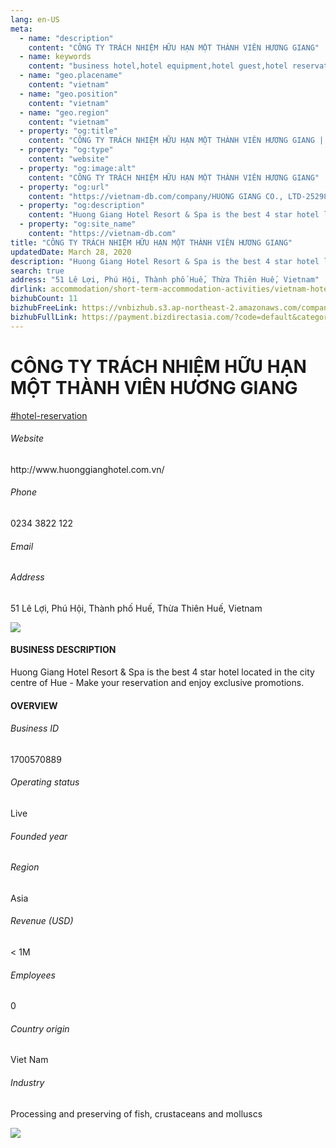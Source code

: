 ```yaml
---
lang: en-US
meta:
  - name: "description"
    content: "CÔNG TY TRÁCH NHIỆM HỮU HẠN MỘT THÀNH VIÊN HƯƠNG GIANG"
  - name: keywords
    content: "business hotel,hotel equipment,hotel guest,hotel reservation,hotels,leisure hotel,membership,on site,resort,resort hotels,tourism,travelers,vacation,vacation,vacation,vietnam-hotel-reservation-companies"
  - name: "geo.placename"
    content: "vietnam"
  - name: "geo.position"
    content: "vietnam"
  - name: "geo.region"
    content: "vietnam"
  - property: "og:title"
    content: "CÔNG TY TRÁCH NHIỆM HỮU HẠN MỘT THÀNH VIÊN HƯƠNG GIANG | Vietnam DB"
  - property: "og:type"
    content: "website"
  - property: "og:image:alt"
    content: "CÔNG TY TRÁCH NHIỆM HỮU HẠN MỘT THÀNH VIÊN HƯƠNG GIANG"
  - property: "og:url"
    content: "https://vietnam-db.com/company/HUONG GIANG CO., LTD-2529818"
  - property: "og:description"
    content: "Huong Giang Hotel Resort & Spa is the best 4 star hotel located in the city centre of Hue  Make your reservation and enjoy exclusive promotions."
  - property: "og:site_name"
    content: "https://vietnam-db.com"
title: "CÔNG TY TRÁCH NHIỆM HỮU HẠN MỘT THÀNH VIÊN HƯƠNG GIANG"
updatedDate: March 28, 2020
description: "Huong Giang Hotel Resort & Spa is the best 4 star hotel located in the city centre of Hue  Make your reservation and enjoy exclusive promotions."
search: true
address: "51 Lê Lợi, Phú Hội, Thành phố Huế, Thừa Thiên Huế, Vietnam"
dirlink: accommodation/short-term-accommodation-activities/vietnam-hotel-reservation-companies
bizhubCount: 11
bizhubFreeLink: https://vnbizhub.s3.ap-northeast-2.amazonaws.com/companies/vietnam-hotel-reservation-companies_preview.xlsx
bizhubFullLink: https://payment.bizdirectasia.com/?code=default&category=bizhub&item=vietnam-hotel-reservation-companies&redirect=https://vietnam-db.com
---
```



<div class="bd-item">
    <div class="item-content">
        <div class="detail-title-wrap">
            <h1 class="detail-title">
                CÔNG TY TRÁCH NHIỆM HỮU HẠN MỘT THÀNH VIÊN HƯƠNG GIANG
            </h1>
        </div>
		<div class="detail-tagslist"><a href="/accommodation/short-term-accommodation-activities/tags/hotel-reservation" class="detail-tagitem">#hotel-reservation</a></div>
        <h6 class="bd-label">Website</h6>
        <p>http://www.huonggianghotel.com.vn/</p>
		<h6 class="bd-label">Phone</h6>
        <p>0234 3822 122</p>
        <h6 class="bd-label">Email</h6>
        <p><a class="textColorPrimary" href="#"></a></p>
        <h6 class="bd-label">Address</h6>
        <p>51 Lê Lợi, Phú Hội, Thành phố Huế, Thừa Thiên Huế, Vietnam</p>
    </div>
</div>

<div class="banner-wrap text-center"><a href="" class="banner-link"><img src="/assets/vndb.com/BannerAds2.jpg" class="banner-img"></a></div>

<div class="bd-item">
    <div class="item-content">
        <h4 class="textColorPrimary item-title">BUSINESS DESCRIPTION</h4>
        <p>Huong Giang Hotel Resort & Spa is the best 4 star hotel located in the city centre of Hue - Make your reservation and enjoy exclusive promotions.</p>
    </div>
</div>

<div class="bd-item">
    <div class="item-content">
        <h4 class="textColorPrimary item-title">OVERVIEW</h4>
        <div class="item-info">
            <h6 class="bd-label">Business ID</h6>
            <p>1700570889</p>
        </div>
        <div class="item-info">
            <h6 class="bd-label">Operating status</h6>
            <p>Live<small class="bd-status_dot live"></small></p>
        </div>
        <div class="item-info">
            <h6 class="bd-label">Founded year</h6>
            <p></p>
        </div>
        <div class="item-info">
            <h6 class="bd-label">Region</h6>
            <p>Asia</p>
        </div>
        <div class="item-info">
            <h6 class="bd-label">Revenue (USD)</h6>
            <p>&lt; 1M</p>
        </div>
        <div class="item-info">
            <h6 class="bd-label">Employees</h6>
            <p>0</p>
        </div>
        <div class="item-info">
            <h6 class="bd-label">Country origin</h6>
            <p>Viet Nam</p>
        </div>
        <div class="item-info">
            <h6 class="bd-label">Industry</h6>
            <p>Processing and preserving of fish, crustaceans and molluscs</p>
        </div>
    </div>
</div>

<div class="banner-wrap text-center"><a href="" class="banner-link"><img src="/assets/vndb.com/BannerAd_04_728x90.jpg" class="banner-img"></a></div>

<CustomPopup popupTitle="ENTER EMAIL TO DOWNLOAD" popupSubTitle="The companies data will be sent to your inbox. Please enter your email." :free="this.$frontmatter.bizhubFreeLink" :paid="this.$frontmatter.bizhubFullLink" :count="this.$frontmatter.bizhubCount"/>

